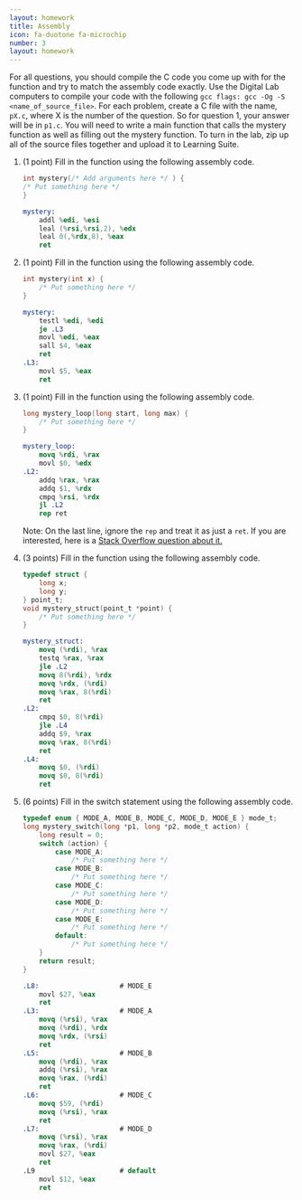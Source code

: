 ```yaml
---
layout: homework
title: Assembly
icon: fa-duotone fa-microchip
number: 3
layout: homework
---
```


For all questions, you should compile the C code you come up with for the function and try to match the assembly code exactly. Use the Digital Lab computers to compile your code with the following `gcc flags: gcc -Og -S <name_of_source_file>`. For each problem, create a C file with the name, `pX.c`, where X is the number of the question. So for question 1, your answer will be in `p1.c`. You will need to write a main function that calls the mystery function as well as filling out the mystery function. To turn in the lab, zip up all of the source files together and upload it to Learning Suite.


1. (1 point) Fill in the function using the following assembly code.
    ```c
    int mystery(/* Add arguments here */ ) {
    /* Put something here */
    }
    ```


    ```nasm
    mystery:
        addl %edi, %esi
        leal (%rsi,%rsi,2), %edx
        leal 0(,%rdx,8), %eax
        ret
    ```

2. (1 point) Fill in the function using the following assembly code.
    ```c
    int mystery(int x) {
        /* Put something here */
    }
    ```
    ```nasm
    mystery:
        testl %edi, %edi
        je .L3
        movl %edi, %eax
        sall $4, %eax
        ret
    .L3:
        movl $5, %eax
        ret
    ```

3. (1 point) Fill in the function using the following assembly code.
    ```c
    long mystery_loop(long start, long max) {
        /* Put something here */
    }
    ```

    ```nasm
    mystery_loop:
        movq %rdi, %rax
        movl $0, %edx
    .L2:
        addq %rax, %rax
        addq $1, %rdx
        cmpq %rsi, %rdx
        jl .L2
        rep ret
    ```

    <div class="alert alert-secondary" role="alert">
    Note: On the last line, ignore the <code>rep</code> and treat it as just a <code>ret</code>. If you are interested, here is a <a href="https://stackoverflow.com/questions/20526361/what-does-rep-ret-mean">Stack Overflow question about it.</a>
    </div>

4. (3 points) Fill in the function using the following assembly code.
    ```c
    typedef struct {
        long x;
        long y;
    } point_t;
    void mystery_struct(point_t *point) {
        /* Put something here */
    }
    ```

    ```nasm
    mystery_struct:
        movq (%rdi), %rax
        testq %rax, %rax
        jle .L2
        movq 8(%rdi), %rdx
        movq %rdx, (%rdi)
        movq %rax, 8(%rdi)
        ret
    .L2:
        cmpq $0, 8(%rdi)
        jle .L4
        addq $9, %rax
        movq %rax, 8(%rdi)
        ret
    .L4:
        movq $0, (%rdi)
        movq $0, 8(%rdi)
        ret
    ```

5. (6 points) Fill in the switch statement using the following assembly code.
    ```c
    typedef enum { MODE_A, MODE_B, MODE_C, MODE_D, MODE_E } mode_t;
    long mystery_switch(long *p1, long *p2, mode_t action) {
        long result = 0;
        switch (action) {
            case MODE_A:
                /* Put something here */
            case MODE_B:
                /* Put something here */
            case MODE_C:
                /* Put something here */
            case MODE_D:
                /* Put something here */
            case MODE_E:
                /* Put something here */
            default:
                /* Put something here */
        }
        return result;
    }
    ```

    ```nasm
    .L8:                    # MODE_E
        movl $27, %eax
        ret
    .L3:                    # MODE_A
        movq (%rsi), %rax
        movq (%rdi), %rdx
        movq %rdx, (%rsi)
        ret
    .L5:                    # MODE_B
        movq (%rdi), %rax
        addq (%rsi), %rax
        movq %rax, (%rdi)
        ret
    .L6:                    # MODE_C
        movq $59, (%rdi)
        movq (%rsi), %rax
        ret
    .L7:                    # MODE_D
        movq (%rsi), %rax
        movq %rax, (%rdi)
        movl $27, %eax
        ret
    .L9                     # default
        movl $12, %eax
        ret
    ```